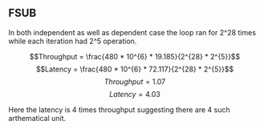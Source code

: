 ## FSUB

In both independent as well as dependent case the loop ran for 2^28 times while each iteration had 2^5 operation.

$$Throughput = \frac{480 * 10^{6} * 19.185}{2^{28} * 2^{5}}$$
$$Latency = \frac{480 * 10^{6} * 72.117}{2^{28} * 2^{5}}$$
$$Throughput = 1.07$$
$$Latency = 4.03$$

Here the latency is 4 times throughput suggesting there are 4 such arthematical unit.

